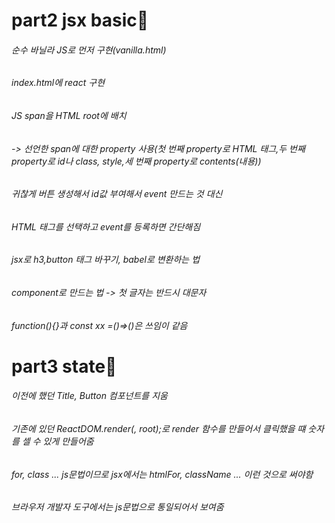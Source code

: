 # part2 jsx basic🫠

###### 순수 바닐라 JS로 먼저 구현(vanilla.html)

###### index.html에 react 구현

###### JS span을 HTML root에 배치

###### -> 선언한 span에 대한 property 사용(첫 번째 property로 HTML 태그,두 번째 property로 id나 class, style,세 번째 property로 contents(내용))

###### 귀찮게 버튼 생성해서 id값 부여해서 event 만드는 것 대신

###### HTML 태그를 선택하고 event를 등록하면 간단해짐

###### jsx로 h3,button 태그 바꾸기, babel로 변환하는 법

###### component로 만드는 법 -> 첫 글자는 반드시 대문자

###### function(){}과 const xx =()=>()은 쓰임이 같음

# part3 state🫠

###### 이전에 했던 Title, Button 컴포넌트를 지움

###### 기존에 있던 ReactDOM.render(<Container />, root);로 render 함수를 만들어서 클릭했을 떄 숫자를 셀 수 있게 만들어줌

###### for, class ... js문법이므로 jsx에서는 htmlFor, className ... 이런 것으로 써야함

###### 브라우저 개발자 도구에서는 js문법으로 통일되어서 보여줌   

